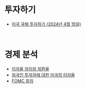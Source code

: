 # 투자하기
- [미국 국채 투자하기 (2024년 4월 15일)](https://github.com/juho-creator/Investing/blob/main/TLT.md)
</br>

# 경제 분석
- [이자율 차이와 외환율](https://github.com/juho-creator/Investing/blob/main/KR/Interest-Rate-Foreign-exchange.md)
- [외국인 투자자에 대한 미국의 이자율](https://github.com/juho-creator/Investing/blob/main/KR/interest-rate-foreign-investor.md)
- [FOMC 회의](https://github.com/juho-creator/Investing/blob/main/KR/fomc.md)
